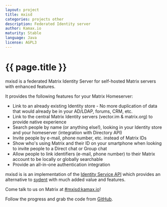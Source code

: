 ```yaml
---
layout: project
title: mxisd
categories: projects other
description: Federated Identity server
author: Kamax.io
maturity: Stable
language: Java
license: AGPL3
---
```


# {{ page.title }}
mxisd is a federated Matrix Identity Server for self-hosted Matrix servers with enhanced features.

It provides the following features for your Matrix Homeserver:

- Link to an already existing Identity store - No more duplication of data that would already be in your AD/LDAP, forums, CRM, etc.
- Link to the central Matrix Identity servers (vector.im & matrix.org) to provide native experience
- Search people by name (or anything else!), looking in your Identity store and your homeserver (integration with Directory API)
- Invite people by e-mail, phone number, etc. instead of Matrix IDs
- Show who's using Matrix and their ID on your smartphone when looking to invite people to a Direct chat or Group chat
- Allow people to link identifiers (e-mail, phone number) to their Matrix account to be locally or globally searchable
- Provide an all-in-one authentication integration

mxisd is is an implementation of the [Identity Service API](http://matrix.org/docs/spec/identity_service/unstable.html) which provides an alternative to [sydent](https://github.com/matrix-org/sydent) with much added value and features.

Come talk to us on Matrix at [#mxisd:kamax.io](https://matrix.to/#/#mxisd:kamax.io)!

Follow the progress and grab the code from [GitHub](https://github.com/kamax-io/mxisd).
